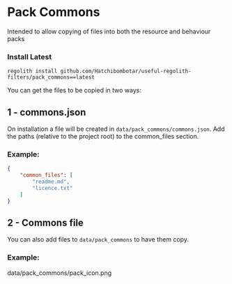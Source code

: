 # Pack Commons
Intended to allow copying of files into both the resource and behaviour packs

### Install Latest
```
regolith install github.com/Hatchibombotar/useful-regolith-filters/pack_commons==latest
```

You can get the files to be copied in two ways:
## 1 - commons.json
On installation a file will be created in `data/pack_commons/commons.json`. Add the paths (relative to the project root) to the common_files section.
### Example:
```json
{
    "common_files": [
        "readme.md",
        "licence.txt"
    ]
}
```
## 2 - Commons file
You can also add files to `data/pack_commons` to have them copy.
### Example:
data/pack_commons/pack_icon.png
